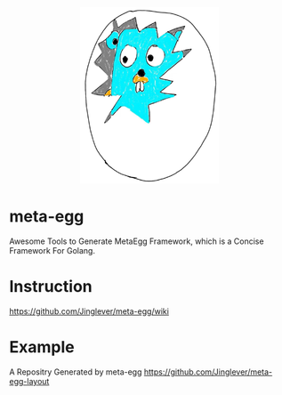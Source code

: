 <div align="center"><img src="https://github.com/Jinglever/meta-egg/blob/master/logo.png" width="250" height="317"></div>

# meta-egg
Awesome Tools to Generate MetaEgg Framework, which is a Concise Framework For Golang.

# Instruction
https://github.com/Jinglever/meta-egg/wiki

# Example
A Repositry Generated by meta-egg
https://github.com/Jinglever/meta-egg-layout
